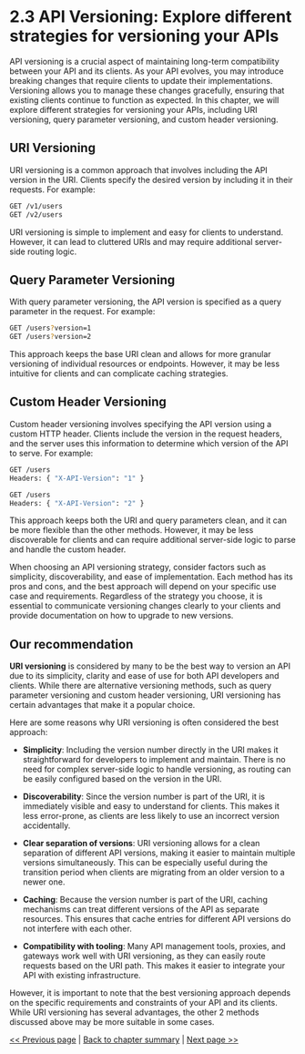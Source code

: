 # 2.3 API Versioning: Explore different strategies for versioning your APIs

API versioning is a crucial aspect of maintaining long-term compatibility between your API and its clients. As your API evolves, you may introduce breaking changes that require clients to update their implementations. Versioning allows you to manage these changes gracefully, ensuring that existing clients continue to function as expected. In this chapter, we will explore different strategies for versioning your APIs, including URI versioning, query parameter versioning, and custom header versioning.

## URI Versioning

URI versioning is a common approach that involves including the API version in the URI. Clients specify the desired version by including it in their requests. For example:

```bash
GET /v1/users
GET /v2/users
```

URI versioning is simple to implement and easy for clients to understand. However, it can lead to cluttered URIs and may require additional server-side routing logic.

## Query Parameter Versioning

With query parameter versioning, the API version is specified as a query parameter in the request. For example:

```bash
GET /users?version=1
GET /users?version=2
```

This approach keeps the base URI clean and allows for more granular versioning of individual resources or endpoints. However, it may be less intuitive for clients and can complicate caching strategies.

## Custom Header Versioning

Custom header versioning involves specifying the API version using a custom HTTP header. Clients include the version in the request headers, and the server uses this information to determine which version of the API to serve. For example:

```bash
GET /users
Headers: { "X-API-Version": "1" }

GET /users
Headers: { "X-API-Version": "2" }
```

This approach keeps both the URI and query parameters clean, and it can be more flexible than the other methods. However, it may be less discoverable for clients and can require additional server-side logic to parse and handle the custom header.

When choosing an API versioning strategy, consider factors such as simplicity, discoverability, and ease of implementation. Each method has its pros and cons, and the best approach will depend on your specific use case and requirements. Regardless of the strategy you choose, it is essential to communicate versioning changes clearly to your clients and provide documentation on how to upgrade to new versions.

## Our recommendation

**URI versioning** is considered by many to be the best way to version an API due to its simplicity, clarity and ease of use for both API developers and clients. While there are alternative versioning methods, such as query parameter versioning and custom header versioning, URI versioning has certain advantages that make it a popular choice.

Here are some reasons why URI versioning is often considered the best approach:

* **Simplicity**: Including the version number directly in the URI makes it straightforward for developers to implement and maintain. There is no need for complex server-side logic to handle versioning, as routing can be easily configured based on the version in the URI.

* **Discoverability**: Since the version number is part of the URI, it is immediately visible and easy to understand for clients. This makes it less error-prone, as clients are less likely to use an incorrect version accidentally.

* **Clear separation of versions**: URI versioning allows for a clean separation of different API versions, making it easier to maintain multiple versions simultaneously. This can be especially useful during the transition period when clients are migrating from an older version to a newer one.

* **Caching**: Because the version number is part of the URI, caching mechanisms can treat different versions of the API as separate resources. This ensures that cache entries for different API versions do not interfere with each other.

* **Compatibility with tooling**: Many API management tools, proxies, and gateways work well with URI versioning, as they can easily route requests based on the URI path. This makes it easier to integrate your API with existing infrastructure.

However, it is important to note that the best versioning approach depends on the specific requirements and constraints of your API and its clients. While URI versioning has several advantages, the other 2 methods discussed above may be more suitable in some cases.


[<< Previous page](2.2-graphql-api-design-principles.md) | [Back to chapter summary](Readme.md) | [Next page >>](2.4-error-handling-in-apis.md)